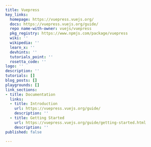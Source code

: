 ```yaml
---
title: Vuepress
key_links:
  homepage: https://vuepress.vuejs.org/
  docs: https://vuepress.vuejs.org/guide/
  repo name-with-owner: vuejs/vuepress
  pkg_registry: https://www.npmjs.com/package/vuepress
  wiki: ''
  wikipedia: ''
  learn_x: ''
  devhints: ''
  tutorials_point: ''
  rosetta_code: ''
logo: ''
description: ''
tutorials: []
blog_posts: []
playgrounds: []
link_sections:
- title: Documentation
  links:
  - title: Introduction
    url: https://vuepress.vuejs.org/guide/
    description: ''
  - title: Getting Started
    url: https://vuepress.vuejs.org/guide/getting-started.html
    description: ''
published: false

---
```

